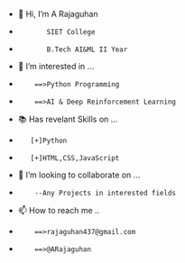 - 👋 Hi, I’m A Rajaguhan
-            SIET College
-            B.Tech AI&ML II Year

- 👀 I’m interested in ...
-         ==>Python Programming
-         ==>AI & Deep Reinforcement Learning
         
- 📚 Has revelant Skills on ...
-        [+]Python
-        [+]HTML,CSS,JavaScript
         
- 💞️ I’m looking to collaborate on ...
-         --Any Projects in interested fields
         
- 📫 How to reach me ..
-         ==>rajaguhan437@gmail.com
-         ==>@ARajaguhan

         
<!---
BlackSparrow-43/BlackSparrow-43 is a ✨ special ✨ repository because its `README.md` (this file) appears on your GitHub profile.
You can click the Preview link to take a look at your changes.
--->
